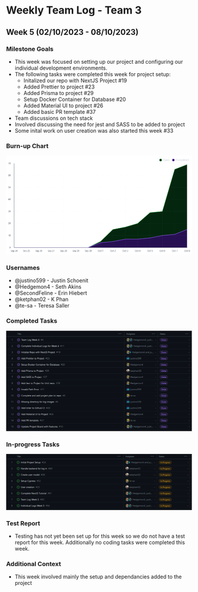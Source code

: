 # Weekly Team Log - Team 3

## Week 5 (02/10/2023 - 08/10/2023)

### Milestone Goals

-   This week was focused on setting up our project and configuring our individual development environments.
-   The following tasks were completed this week for project setup:
    -   Initalized our repo with NextJS Project #19
    -   Added Prettier to project #23
    -   Added Prisma to project #29
    -   Setup Docker Container for Database #20
    -   Added Material UI to project #26
    -   Added basic PR template #37
-   Team discussions on tech stack
  -   Involved discussing the need for jest and SASS to be added to project
-   Some inital work on user creation was also started this week #33

### Burn-up Chart

![burnup-week-5.png](imgs/burnup-week-5.png)

### Usernames

-   @justino599 - Justin Schoenit
-   @Hedgemon4 - Seth Akins
-   @SecondFeline - Erin Hiebert
-   @ketphan02 - K Phan
-   @te-sa - Teresa Saller

### Completed Tasks

![completed-week-5.png](imgs/completed-week-5.png)

### In-progress Tasks

![in-progress-week-5.png](imgs/in-progress-week-5.png)

### Test Report

-   Testing has not yet been set up for this week so we do not have a test report for this week.  Additionally no coding tasks were completed this week.

### Additional Context

-   This week involved mainly the setup and dependancies added to the project
